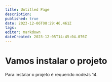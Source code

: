 ```yaml
---
title: Untitled Page
description: 
published: true
date: 2023-12-06T08:29:46.461Z
tags: 
editor: markdown
dateCreated: 2023-12-05T14:45:04.076Z
---
```


# Vamos instalar o projeto

Para instalar o projeto é requerido nodeJs 14.
